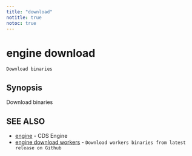 ```yaml
---
title: "download"
notitle: true
notoc: true
---
```

# engine download

`Download binaries`

## Synopsis

Download binaries

## SEE ALSO

* [engine](/docs/components/engine/engine/)	 - CDS Engine
* [engine download workers](/docs/components/engine/download/workers/)	 - `Download workers binaries from latest release on Github`

